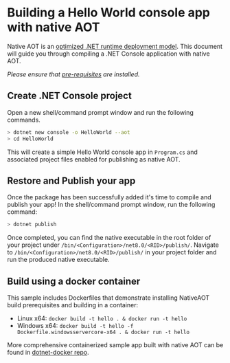 # Building a Hello World console app with native AOT

Native AOT is an [optimized .NET runtime deployment model](https://learn.microsoft.com/dotnet/core/deploying/native-aot/). This document will guide you through compiling a .NET Console application with native AOT.

_Please ensure that [pre-requisites](https://learn.microsoft.com/dotnet/core/deploying/native-aot#prerequisites) are installed._

## Create .NET Console project

Open a new shell/command prompt window and run the following commands.

```bash
> dotnet new console -o HelloWorld --aot
> cd HelloWorld
```

This will create a simple Hello World console app in `Program.cs` and associated project files enabled for publishing as native AOT.

## Restore and Publish your app

Once the package has been successfully added it's time to compile and publish your app! In the shell/command prompt window, run the following command:

```bash
> dotnet publish
```

Once completed, you can find the native executable in the root folder of your project under `/bin/<Configuration>/net8.0/<RID>/publish/`. Navigate to `/bin/<Configuration>/net8.0/<RID>/publish/` in your project folder and run the produced native executable.

## Build using a docker container

This sample includes Dockerfiles that demonstrate installing NativeAOT build prerequisites and building in a container:

- Linux x64: `docker build -t hello . & docker run -t hello`
- Windows x64: `docker build -t hello -f Dockerfile.windowsservercore-x64 . & docker run -t hello`

More comprehensive containerized sample app built with native AOT can be found in [dotnet-docker repo](https://github.com/dotnet/dotnet-docker/tree/main/samples/releasesapi).
